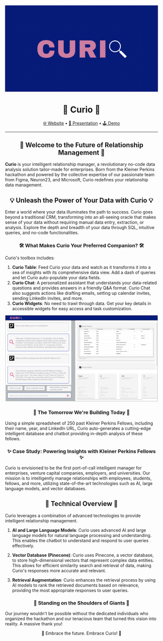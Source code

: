 <p align="center">
  <img src="https://github.com/Curio-IRM/.github/blob/main/profile/curio.png" alt="Curio">
  <h1 align="center">🚀 Curio 🚀</h1>
</p>

<p align="center">
  <a href="https://kp-fellows-documents.vercel.app/">🌐 Website</a> •
  <a href="https://www.loom.com/share/7b8b3d11cb074de28de8418348f4c0ac">🎥 Presentation</a> •
  <a href="https://www.loom.com/share/143ed397944945c38f69a1a741475d41?sid=a27b6242-2793-45e4-9b8a-a6422e8bbc8a">🕹️ Demo</a>
</p>

---

<h2 align="center">🎯 Welcome to the Future of Relationship Management 🎯</h2>

**Curio** is your intelligent relationship manager, a revolutionary no-code data analysis solution tailor-made for enterprises. Born from the Kleiner Perkins hackathon and powered by the collective expertise of our passionate team from Figma, Neuron23, and Microsoft, Curio redefines your relationship data management.

<h2 align="center">💡 Unleash the Power of Your Data with Curio 💡</h2>

Enter a world where your data illuminates the path to success. Curio goes beyond a traditional CRM, transforming into an all-seeing oracle that makes sense of your data without requiring manual data entry, extraction, or analysis. Explore the depth and breadth of your data through SQL, intuitive queries, and no-code functionalities.

<h3 align="center">🛠️ What Makes Curio Your Preferred Companion? 🛠️</h3>

Curio's toolbox includes:

1. **Curio Table**: Feed Curio your data and watch as it transforms it into a sea of insights with its comprehensive data view. Add a dash of queries and let Curio auto-populate your data fields.
2. **Curio Chat**: A personalized assistant that understands your data-related questions and provides answers in a friendly Q&A format. Curio Chat also suggests actions like drafting emails, setting up calendar invites, sending LinkedIn invites, and more.
3. **Curio Widgets**: No need to trawl through data. Get your key details in accessible widgets for easy access and task customization.

<p align="center">
  <img src="https://github.com/Curio-IRM/.github/blob/main/profile/mockup.png" alt="Curio Vision">
</p>

<h3 align="center">🚀 The Tomorrow We're Building Today 🚀</h3>

Using a simple spreadsheet of 250 past Kleiner Perkins Fellows, including their name, year, and LinkedIn URL, Curio auto-generates a cutting-edge intelligent database and chatbot providing in-depth analysis of these fellows.

<h3 align="center">✨ Case Study: Powering Insights with Kleiner Perkins Fellows ✨</h3>

Curio is envisioned to be the first port-of-call intelligent manager for enterprises, venture capital companies, employers, and universities. Our mission is to intelligently manage relationships with employees, students, fellows, and more, utilizing state-of-the-art technologies such as AI, large language models, and vector databases.

<h2 align="center">🤖 Technical Overview 🤖</h2>

Curio leverages a combination of advanced technologies to provide intelligent relationship management. 

1. **AI and Large Language Models**: Curio uses advanced AI and large language models for natural language processing and understanding. This enables the chatbot to understand and respond to user queries effectively.

2. **Vector Database (Pinecone)**: Curio uses Pinecone, a vector database, to store high-dimensional vectors that represent complex data entities. This allows for efficient similarity search and retrieval of data, making Curio's responses more accurate and relevant.

3. **Retrieval Augmentation**: Curio enhances the retrieval process by using AI models to rank the retrieved documents based on relevance, providing the most appropriate responses to user queries.

<h3 align="center">💞 Standing on the Shoulders of Giants 💞</h3>

Our journey wouldn't be possible without the dedicated individuals who organized the hackathon and our tenacious team that turned this vision into reality. A massive thank you!

<p align="center">
  🎉 Embrace the future. Embrace Curio! 🎉
</p>
